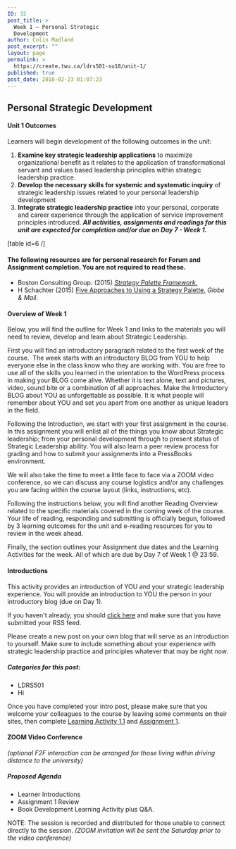 ```yaml
---
ID: 32
post_title: >
  Week 1 – Personal Strategic
  Development
author: Colin Madland
post_excerpt: ""
layout: page
permalink: >
  https://create.twu.ca/ldrs501-su18/unit-1/
published: true
post_date: 2018-02-23 01:07:23
---
```

<h2>Personal Strategic Development</h2>

<h4>Unit 1 Outcomes</h4>

Learners will begin development of the following outcomes in the unit:
1. <strong>Examine key strategic leadership applications</strong> to maximize organizational benefit as it relates to the application of transformational servant and values based leadership principles within strategic leadership practice.
2. <strong>Develop the necessary skills for systemic and systematic inquiry</strong> of strategic leadership issues related to your personal leadership development
3. <strong>Integrate strategic leadership practice</strong> into your personal, corporate and career experience through the application of service improvement principles introduced.
<em><strong>All activities, assignments and readings for this unit are expected for completion and/or due on Day 7 - Week 1.</strong></em>

[table id=6 /]

<h4>The following resources are for <strong>personal research</strong> for Forum and Assignment completion. You are not required to read these.</h4>

<ul>
<li>Boston Consulting Group. (2015) <a href="http://media-publications.bcg.com/pdf/Your-Strategy-Needs-a-Strategy-chapter-01.pdf"><em>Strategy Palette Framework.</em></a></li>
<li>H Schachter (2015) <a href="https://www.theglobeandmail.com/report-on-business/careers/management/five-approaches-to-using-a-strategy-palette/article25878353/">Five Approaches to Using a Strategy Palette.</a> <em>Globe &amp; Mail.</em></li>
</ul>

<h4>Overview of Week 1</h4>

Below, you will find the outline for Week 1 and links to the materials you will need to review, develop and learn about Strategic Leadership.

First you will find an introductory paragraph related to the first week of the course.  The week starts with an introductory BLOG from YOU to help everyone else in the class know who they are working with. You are free to use all of the skills you learned in the orientation to the WordPress process in making your BLOG come alive. Whether it is text alone, text and pictures, video, sound bite or a combination of all approaches. Make the Introductory BLOG about YOU as unforgettable as possible. It is what people will remember about YOU and set you apart from one another as unique leaders in the field.

Following the Introduction, we start with your first assignment in the course. In this assignment you will enlist all of the things you know about Strategic leadership; from your personal development through to present status of Strategic Leadership ability. You will also learn a peer review process for grading and how to submit your assignments into a PressBooks environment.

We will also take the time to meet a little face to face via a ZOOM video conference, so we can discuss any course logistics and/or any challenges you are facing within the course layout (links, instructions, etc).

Following the instructions below, you will find another Reading Overview related to the specific materials covered in the coming week of the course. Your life of reading, responding and submitting is officially begun, followed by 3 learning outcomes for the unit and e-reading resources for you to review in the week ahead.

Finally, the section outlines your Assignment due dates and the Learning Activities for the week. All of which are due by Day 7 of Week 1 @ 23:59.

<h4>Introductions</h4>

This activity provides an introduction of YOU and your strategic leadership experience. You will provide an introduction to YOU the person in your introductory blog (due on Day 1).

If you haven't already, you should <a href="https://create.twu.ca/ldrs501-su18/wordpress-settings/">click here</a> and make sure that you have submitted your RSS feed.

Please create a new post on your own blog that will serve as an introduction to yourself. Make sure to include something about your experience with strategic leadership practice and principles whatever that may be right now.

<h5>Categories for this post:</h5>

<ul>
<li>LDRS501</li>
<li>Hi</li>
</ul>

Once you have completed your intro post, please make sure that you welcome your colleagues to the course by leaving some comments on their sites, then complete <a href="https://create.twu.ca/ldrs501-su18/unit-1-learning-activities/">Learning Activity 1.1</a> and <a href="https://create.twu.ca/ldrs501-su18/assignment-1/">Assignment 1</a>.

<h4>ZOOM Video Conference</h4>

<em>(optional F2F interaction can be arranged for those living within driving distance to the university)</em>

<h5>Proposed Agenda</h5>

<ul>
<li>Learner Introductions</li>
<li>Assignment 1 Review</li>
<li>Book Development Learning Activity plus Q&amp;A.</li>
</ul>

NOTE: The session is recorded and distributed for those unable to connect directly to the session. <em>(ZOOM invitation will be sent the Saturday prior to the video conference)</em>